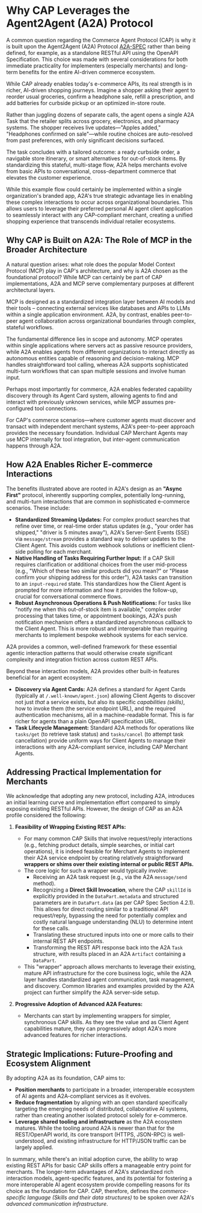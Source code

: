 # Why CAP Leverages the Agent2Agent (A2A) Protocol

A common question regarding the Commerce Agent Protocol (CAP) is why it is built upon the Agent2Agent (A2A) Protocol [A2A-SPEC] rather than being defined, for example, as a standalone RESTful API using the OpenAPI Specification. This choice was made with several considerations for both immediate practicality for implementers (especially merchants) and long-term benefits for the entire AI-driven commerce ecosystem.

While CAP already enables today's e-commerce APIs, its real strength is in richer, AI-driven shopping journeys. Imagine a shopper asking their agent to reorder usual groceries, confirm a headphone sale, refill a prescription, and add batteries for curbside pickup or an optimized in-store route.

Rather than juggling dozens of separate calls, the agent opens a single A2A Task that the retailer splits across grocery, electronics, and pharmacy systems. The shopper receives live updates—"Apples added," "Headphones confirmed on sale"—while routine choices are auto-resolved from past preferences, with only significant decisions surfaced.

The task concludes with a tailored outcome: a ready curbside order, a navigable store itinerary, or smart alternatives for out-of-stock items. By standardizing this stateful, multi-stage flow, A2A helps merchants evolve from basic APIs to conversational, cross-department commerce that elevates the customer experience.

While this example flow could certainly be implemented within a single organization's branded app, A2A's true strategic advantage lies in enabling these complex interactions to occur across organizational boundaries. This allows users to leverage their preferred personal AI agent client application to seamlessly interact with any CAP-compliant merchant, creating a unified shopping experience that transcends individual retailer ecosystems.

## Why CAP is Built on A2A: The Role of MCP in the Broader Architecture

A natural question arises: what role does the popular Model Context Protocol (MCP) play in CAP's architecture, and why is A2A chosen as the foundational protocol? While MCP can certainly be part of CAP implementations, A2A and MCP serve complementary purposes at different architectural layers.

MCP is designed as a standardized integration layer between AI models and their tools – connecting external services like databases and APIs to LLMs within a single application environment. A2A, by contrast, enables peer-to-peer agent collaboration across organizational boundaries through complex, stateful workflows.

The fundamental difference lies in scope and autonomy. MCP operates within single applications where servers act as passive resource providers, while A2A enables agents from different organizations to interact directly as autonomous entities capable of reasoning and decision-making. MCP handles straightforward tool calling, whereas A2A supports sophisticated multi-turn workflows that can span multiple sessions and involve human input. 

Perhaps most importantly for commerce, A2A enables federated capability discovery through its Agent Card system, allowing agents to find and interact with previously unknown services, while MCP assumes pre-configured tool connections.

For CAP's commerce scenarios—where customer agents must discover and transact with independent merchant systems, A2A's peer-to-peer approach provides the necessary foundation. Individual CAP Merchant Agents may use MCP internally for tool integration, but inter-agent communication happens through A2A.

## How A2A Enables Richer E-commerce Interactions

The benefits illustrated above are rooted in A2A's design as an **"Async First"** protocol, inherently supporting complex, potentially long-running, and multi-turn interactions that are common in sophisticated e-commerce scenarios. These include:

-   **Standardized Streaming Updates:** For complex product searches that refine over time, or real-time order status updates (e.g., "your order has shipped," "driver is 5 minutes away"), A2A's Server-Sent Events (SSE) via `message/stream` provides a standard way to deliver updates to the Client Agent. This avoids custom webhook solutions or inefficient client-side polling for each merchant.
-   **Native Handling of Tasks Requiring Further Input:** If a CAP Skill requires clarification or additional choices from the user mid-process (e.g., "Which of these two similar products did you mean?" or "Please confirm your shipping address for this order"), A2A tasks can transition to an `input-required` state. This standardizes how the Client Agent is prompted for more information and how it provides the follow-up, crucial for conversational commerce flows.
-   **Robust Asynchronous Operations & Push Notifications:** For tasks like "notify me when this out-of-stock item is available," complex order processing that takes time, or appointment bookings, A2A's push notification mechanism offers a standardized asynchronous callback to the Client Agent. This is more robust and interoperable than requiring merchants to implement bespoke webhook systems for each service.

A2A provides a common, well-defined framework for these essential agentic interaction patterns that would otherwise create significant complexity and integration friction across custom REST APIs.

Beyond these interaction models, A2A provides other built-in features beneficial for an agent ecosystem:

-   **Discovery via Agent Cards:** A2A defines a standard for Agent Cards (typically at `/.well-known/agent.json`) allowing Client Agents to discover not just *that* a service exists, but also its specific *capabilities (skills)*, how to invoke them (the service endpoint URL), and the required authentication mechanisms, all in a machine-readable format. This is far richer for agents than a plain OpenAPI specification URL.
-   **Task Lifecycle Management:** Standard A2A methods for operations like `tasks/get` (to retrieve task status) and `tasks/cancel` (to attempt task cancellation) provide uniform ways for Client Agents to manage their interactions with any A2A-compliant service, including CAP Merchant Agents.

## Addressing Practical Implementation for Merchants

We acknowledge that adopting any new protocol, including A2A, introduces an initial learning curve and implementation effort compared to simply exposing existing RESTful APIs. However, the design of CAP as an A2A profile considered the following:

1.  **Feasibility of Wrapping Existing REST APIs:**
    -   For many common CAP Skills that involve request/reply interactions (e.g., fetching product details, simple searches, or initial cart operations), it is indeed feasible for Merchant Agents to implement their A2A service endpoint by creating relatively straightforward **wrappers or shims over their existing internal or public REST APIs.**
    -   The core logic for such a wrapper would typically involve:
        -   Receiving an A2A task request (e.g., via the A2A `message/send` method).
        -   Recognizing a **Direct Skill Invocation**, where the CAP `skillId` is explicitly provided in the `DataPart.metadata` and structured parameters are in `DataPart.data` (as per CAP Spec Section 4.2.1). This allows for direct routing similar to a traditional API request/reply, bypassing the need for potentially complex and costly natural language understanding (NLU) to determine intent for these calls.
        -   Translating these structured inputs into one or more calls to their internal REST API endpoints.
        -   Transforming the REST API response back into the A2A `Task` structure, with results placed in an A2A `Artifact` containing a `DataPart`.
    -   This "wrapper" approach allows merchants to leverage their existing, mature API infrastructure for the core business logic, while the A2A layer handles standardized agent communication, task management, and discovery. Common libraries and examples provided by the A2A project can further simplify the A2A server-side setup.

2.  **Progressive Adoption of Advanced A2A Features:**
    -   Merchants can start by implementing wrappers for simpler, synchronous CAP skills. As they see the value and as Client Agent capabilities mature, they can progressively adopt A2A's more advanced features for richer interactions.

## Strategic Implications: Future-Proofing and Ecosystem Alignment

By adopting A2A as its foundation, CAP aims to:

-   **Position merchants** to participate in a broader, interoperable ecosystem of AI agents and A2A-compliant services as it evolves.
-   **Reduce fragmentation** by aligning with an open standard specifically targeting the emerging needs of distributed, collaborative AI systems, rather than creating another isolated protocol solely for e-commerce.
-   **Leverage shared tooling and infrastructure** as the A2A ecosystem matures. While the tooling around A2A is newer than that for the REST/OpenAPI world, its core transport (HTTPS, JSON-RPC) is well-understood, and existing infrastructure for HTTP/JSON traffic can be largely applied.

In summary, while there's an initial adoption curve, the ability to wrap existing REST APIs for basic CAP skills offers a manageable entry point for merchants. The longer-term advantages of A2A's standardized rich interaction models, agent-specific features, and its potential for fostering a more interoperable AI agent ecosystem provide compelling reasons for its choice as the foundation for CAP. CAP, therefore, defines the *commerce-specific language (Skills and their data structures)* to be spoken over A2A's *advanced communication infrastructure*.

[A2A-SPEC]: https://a2a-protocol.org/latest/specification/
